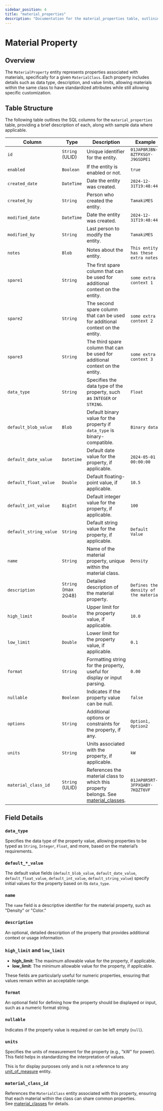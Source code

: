 ```yaml
---
sidebar_position: 4
title: "material_properties"
description: "Documentation for the material_properties table, outlining its columns and structure."
---
```


# Material Property

## Overview

The `MaterialProperty` entity represents properties associated with materials, specifically for a given `MaterialClass`.
Each property includes details such as data type, description, and value limits, allowing materials within the same
class to have standardized attributes while still allowing specific customization.

## Table Structure

The following table outlines the SQL columns for the `material_properties` table, providing a brief description of each,
along with sample data where applicable.

| Column                 | Type                | Description                                                                                                             | Example                               |
|------------------------|---------------------|-------------------------------------------------------------------------------------------------------------------------|---------------------------------------|
| `id`                   | `String` (ULID)     | Unique identifier for the entity.                                                                                       | `01JAP8RJBN-8ZTPXSGY-J9GSDPE1`        |
| `enabled`              | `Boolean`           | If the entity is enabled or not.                                                                                        | `true`                                |
| `created_date`         | `DateTime`          | Date the entity was created.                                                                                            | `2024-12-31T19:48:44Z`                |
| `created_by`           | `String`            | Person who created the entity.                                                                                          | `TamakiMES`                           |
| `modified_date`        | `DateTime`          | Date the entity was created.                                                                                            | `2024-12-31T19:48:44Z`                |
| `modified_by`          | `String`            | Last person to modify the entity.                                                                                       | `TamakiMES`                           |
| `notes`                | `Blob`              | Notes about the entity.                                                                                                 | `This entity has these extra notes`   |
| `spare1`               | `String`            | The first spare column that can be used for additional context on the entity.                                           | `some extra context 1`                |
| `spare2`               | `String`            | The second spare column that can be used for additional context on the entity.                                          | `some extra context 2`                |
| `spare3`               | `String`            | The third spare column that can be used for additional context on the entity.                                           | `some extra context 3`                |
| `data_type`            | `String`            | Specifies the data type of the property, such as `INTEGER` or `STRING`.                                                 | `Float`                               |
| `default_blob_value`   | `Blob`              | Default binary value for the property if `data_type` is binary-compatible.                                              | `Binary data`                         |
| `default_date_value`   | `Datetime`          | Default date value for the property, if applicable.                                                                     | `2024-05-01 00:00:00`                 |
| `default_float_value`  | `Double`            | Default floating-point value, if applicable.                                                                            | `10.5`                                |
| `default_int_value`    | `BigInt`            | Default integer value for the property, if applicable.                                                                  | `100`                                 |
| `default_string_value` | `String`            | Default string value for the property, if applicable.                                                                   | `Default Value`                       |
| `name`                 | `String`            | Name of the material property, unique within the material class.                                                        | `Density`                             |
| `description`          | `String` (max 2048) | Detailed description of the material property.                                                                          | `Defines the density of the material` |
| `high_limit`           | `Double`            | Upper limit for the property value, if applicable.                                                                      | `10.0`                                |
| `low_limit`            | `Double`            | Lower limit for the property value, if applicable.                                                                      | `0.1`                                 |
| `format`               | `String`            | Formatting string for the property, useful for display or input parsing.                                                | `0.00`                                |
| `nullable`             | `Boolean`           | Indicates if the property value can be null.                                                                            | `false`                               |
| `options`              | `String`            | Additional options or constraints for the property, if any.                                                             | `Option1, Option2`                    |
| `units`                | `String`            | Units associated with the property, if applicable.                                                                      | `kW`                                  |
| `material_class_id`    | `String` (ULID)     | References the material class to which this property belongs. See [material_classes](../material-model/material-class). | `01JAP8R5RT-3FPXQABY-7KQZT6VF`        |

## Field Details

### `data_type`

Specifies the data type of the property value, allowing properties to be typed as `String`, `Integer`, `Float`, and
more, based on the material’s requirements.

### `default_*_value`

The default value fields (`default_blob_value`, `default_date_value`, `default_float_value`, `default_int_value`,
`default_string_value`) specify initial values for the property based on its `data_type`.

### `name`

The `name` field is a descriptive identifier for the material property, such as "Density" or "Color."

### `description`

An optional, detailed description of the property that provides additional context or usage information.

### `high_limit` and `low_limit`

- **high_limit**: The maximum allowable value for the property, if applicable.
- **low_limit**: The minimum allowable value for the property, if applicable.

These fields are particularly useful for numeric properties, ensuring that values remain within an acceptable range.

### `format`

An optional field for defining how the property should be displayed or input, such as a numeric format string.

### `nullable`

Indicates if the property value is required or can be left empty (`null`).

### `units`

Specifies the units of measurement for the property (e.g., "kW" for power). This field helps in standardizing the
interpretation of values.

This is for display purposes only and is not a reference to any [unit_of_measure](../utility-models/unit-of-measure-model/unit-of-measure) entity.

### `material_class_id`

References the `MaterialClass` entity associated with this property, ensuring that each material within the class can
share common properties.  
See [material_classes](../material-model/material-class) for details.